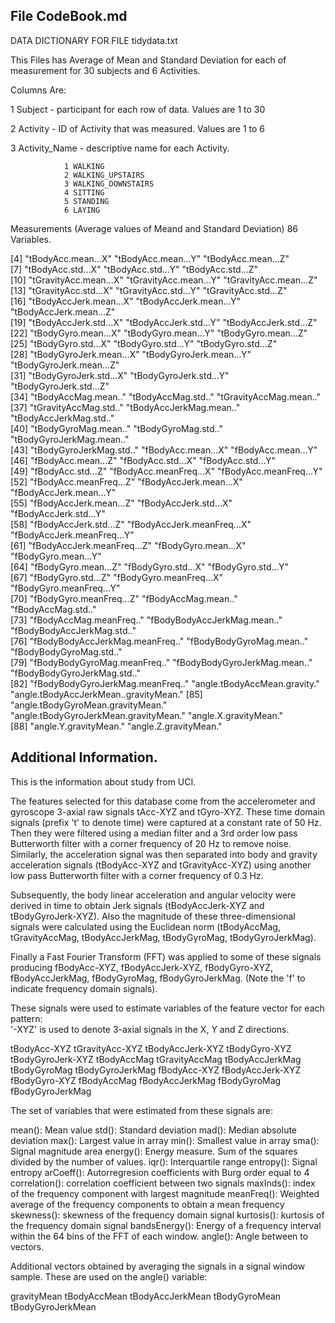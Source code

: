 ## File CodeBook.md

DATA DICTIONARY FOR FILE tidydata.txt

This Files has Average of  Mean and Standard Deviation for each of measurement for 30 subjects and 6 Activities.

Columns Are:

1 Subject - participant for each row of data.  Values are 1 to 30

2 Activity - ID of Activity that was measured.  Values are 1 to 6

3 Activity_Name - descriptive name for each Activity.

                1 WALKING
                2 WALKING_UPSTAIRS
                3 WALKING_DOWNSTAIRS
                4 SITTING
                5 STANDING
                6 LAYING

Measurements (Average values of Meand and Standard Deviation) 86 Variables.

[4] "tBodyAcc.mean...X"                    "tBodyAcc.mean...Y"                    "tBodyAcc.mean...Z"                   
[7] "tBodyAcc.std...X"                     "tBodyAcc.std...Y"                     "tBodyAcc.std...Z"                    
[10] "tGravityAcc.mean...X"                 "tGravityAcc.mean...Y"                 "tGravityAcc.mean...Z"                
[13] "tGravityAcc.std...X"                  "tGravityAcc.std...Y"                  "tGravityAcc.std...Z"                 
[16] "tBodyAccJerk.mean...X"                "tBodyAccJerk.mean...Y"                "tBodyAccJerk.mean...Z"               
[19] "tBodyAccJerk.std...X"                 "tBodyAccJerk.std...Y"                 "tBodyAccJerk.std...Z"                
[22] "tBodyGyro.mean...X"                   "tBodyGyro.mean...Y"                   "tBodyGyro.mean...Z"                  
[25] "tBodyGyro.std...X"                    "tBodyGyro.std...Y"                    "tBodyGyro.std...Z"                   
[28] "tBodyGyroJerk.mean...X"               "tBodyGyroJerk.mean...Y"               "tBodyGyroJerk.mean...Z"              
[31] "tBodyGyroJerk.std...X"                "tBodyGyroJerk.std...Y"                "tBodyGyroJerk.std...Z"               
[34] "tBodyAccMag.mean.."                   "tBodyAccMag.std.."                    "tGravityAccMag.mean.."               
[37] "tGravityAccMag.std.."                 "tBodyAccJerkMag.mean.."               "tBodyAccJerkMag.std.."               
[40] "tBodyGyroMag.mean.."                  "tBodyGyroMag.std.."                   "tBodyGyroJerkMag.mean.."             
[43] "tBodyGyroJerkMag.std.."               "fBodyAcc.mean...X"                    "fBodyAcc.mean...Y"                   
[46] "fBodyAcc.mean...Z"                    "fBodyAcc.std...X"                     "fBodyAcc.std...Y"                    
[49] "fBodyAcc.std...Z"                     "fBodyAcc.meanFreq...X"                "fBodyAcc.meanFreq...Y"               
[52] "fBodyAcc.meanFreq...Z"                "fBodyAccJerk.mean...X"                "fBodyAccJerk.mean...Y"               
[55] "fBodyAccJerk.mean...Z"                "fBodyAccJerk.std...X"                 "fBodyAccJerk.std...Y"                
[58] "fBodyAccJerk.std...Z"                 "fBodyAccJerk.meanFreq...X"            "fBodyAccJerk.meanFreq...Y"           
[61] "fBodyAccJerk.meanFreq...Z"            "fBodyGyro.mean...X"                   "fBodyGyro.mean...Y"                  
[64] "fBodyGyro.mean...Z"                   "fBodyGyro.std...X"                    "fBodyGyro.std...Y"                   
[67] "fBodyGyro.std...Z"                    "fBodyGyro.meanFreq...X"               "fBodyGyro.meanFreq...Y"              
[70] "fBodyGyro.meanFreq...Z"               "fBodyAccMag.mean.."                   "fBodyAccMag.std.."                   
[73] "fBodyAccMag.meanFreq.."               "fBodyBodyAccJerkMag.mean.."           "fBodyBodyAccJerkMag.std.."           
[76] "fBodyBodyAccJerkMag.meanFreq.."       "fBodyBodyGyroMag.mean.."              "fBodyBodyGyroMag.std.."              
[79] "fBodyBodyGyroMag.meanFreq.."          "fBodyBodyGyroJerkMag.mean.."          "fBodyBodyGyroJerkMag.std.."          
[82] "fBodyBodyGyroJerkMag.meanFreq.."      "angle.tBodyAccMean.gravity."          "angle.tBodyAccJerkMean..gravityMean."
[85] "angle.tBodyGyroMean.gravityMean."     "angle.tBodyGyroJerkMean.gravityMean." "angle.X.gravityMean."                
[88] "angle.Y.gravityMean."                 "angle.Z.gravityMean."  


## Additional Information.
This is the information about study from UCI.

The features selected for this database come from the accelerometer and gyroscope 3-axial raw signals tAcc-XYZ and tGyro-XYZ. These time domain signals (prefix 't' to denote time) were captured at a constant rate of 50 Hz. Then they were filtered using a median filter and a 3rd order low pass Butterworth filter with a corner frequency of 20 Hz to remove noise. Similarly, the acceleration signal was then separated into body and gravity acceleration signals (tBodyAcc-XYZ and tGravityAcc-XYZ) using another low pass Butterworth filter with a corner frequency of 0.3 Hz. 

Subsequently, the body linear acceleration and angular velocity were derived in time to obtain Jerk signals (tBodyAccJerk-XYZ and tBodyGyroJerk-XYZ). Also the magnitude of these three-dimensional signals were calculated using the Euclidean norm (tBodyAccMag, tGravityAccMag, tBodyAccJerkMag, tBodyGyroMag, tBodyGyroJerkMag). 

Finally a Fast Fourier Transform (FFT) was applied to some of these signals producing fBodyAcc-XYZ, fBodyAccJerk-XYZ, fBodyGyro-XYZ, fBodyAccJerkMag, fBodyGyroMag, fBodyGyroJerkMag. (Note the 'f' to indicate frequency domain signals). 

These signals were used to estimate variables of the feature vector for each pattern:  
'-XYZ' is used to denote 3-axial signals in the X, Y and Z directions.

tBodyAcc-XYZ
tGravityAcc-XYZ
tBodyAccJerk-XYZ
tBodyGyro-XYZ
tBodyGyroJerk-XYZ
tBodyAccMag
tGravityAccMag
tBodyAccJerkMag
tBodyGyroMag
tBodyGyroJerkMag
fBodyAcc-XYZ
fBodyAccJerk-XYZ
fBodyGyro-XYZ
fBodyAccMag
fBodyAccJerkMag
fBodyGyroMag
fBodyGyroJerkMag

The set of variables that were estimated from these signals are: 

mean(): Mean value
std(): Standard deviation
mad(): Median absolute deviation 
max(): Largest value in array
min(): Smallest value in array
sma(): Signal magnitude area
energy(): Energy measure. Sum of the squares divided by the number of values. 
iqr(): Interquartile range 
entropy(): Signal entropy
arCoeff(): Autorregresion coefficients with Burg order equal to 4
correlation(): correlation coefficient between two signals
maxInds(): index of the frequency component with largest magnitude
meanFreq(): Weighted average of the frequency components to obtain a mean frequency
skewness(): skewness of the frequency domain signal 
kurtosis(): kurtosis of the frequency domain signal 
bandsEnergy(): Energy of a frequency interval within the 64 bins of the FFT of each window.
angle(): Angle between to vectors.

Additional vectors obtained by averaging the signals in a signal window sample. These are used on the angle() variable:

gravityMean
tBodyAccMean
tBodyAccJerkMean
tBodyGyroMean
tBodyGyroJerkMean